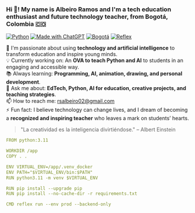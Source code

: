 ### Hi 👋! My name is Albeiro Ramos and I'm a tech education enthusiast and future technology teacher, from Bogotá, Colombia 🇨🇴

[![Python](https://img.shields.io/badge/Python-3.12+-yellow?style=for-the-badge&logo=python&logoColor=white&labelColor=101010)](https://python.org)
[![Made with ChatGPT](https://img.shields.io/badge/Made_with-ChatGPT-10a37f?style=for-the-badge&logo=openai&logoColor=white&labelColor=101010)](https://openai.com/chatgpt)
[![Bogotá](https://img.shields.io/badge/Based_in-Bogotá-ff5733?style=for-the-badge&logo=googlemaps&logoColor=white&labelColor=101010)](https://www.google.com/maps/place/Bogotá)
[![Reflex](https://img.shields.io/badge/Reflex-0.7.2+-5646ED?style=for-the-badge&logo=reflex&logoColor=white&labelColor=101010)](https://reflex.dev)

🚀 I'm passionate about using **technology and artificial intelligence** to transform education and inspire young minds.  
💡 Currently working on: An **OVA to teach Python and AI** to students in an engaging and accessible way.  
📚 Always learning: **Programming, AI, animation, drawing, and personal development**.  
💬 Ask me about: **EdTech, Python, AI for education, creative projects, and teaching strategies**.  
📫 How to reach me: rsalbeiro02@gmail.com  
⚡ Fun fact: I believe technology can change lives, and I dream of becoming a **recognized and inspiring teacher** who leaves a mark on students’ hearts.

> "La creatividad es la inteligencia divirtiéndose." – Albert Einstein
```yaml
FROM python:3.11

WORKDIR /app
COPY . .

ENV VIRTUAL_ENV=/app/.venv_docker
ENV PATH="$VIRTUAL_ENV/bin:$PATH"
RUN python3.11 -m venv $VIRTUAL_ENV

RUN pip install --upgrade pip
RUN pip install --no-cache-dir -r requirements.txt

CMD reflex run --env prod --backend-only
```
